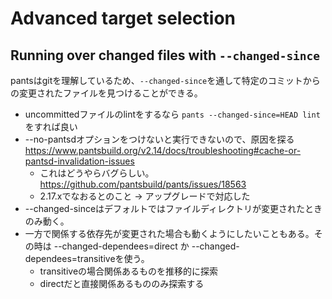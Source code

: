 # Advanced target selection

## Running over changed files with `--changed-since`

pantsはgitを理解しているため、`--changed-since`を通して特定のコミットからの変更されたファイルを見つけることができる。

- uncommittedファイルのlintをするなら `pants --changed-since=HEAD lint` をすれば良い
- --no-pantsdオプションをつけないと実行できないので、原因を探る <https://www.pantsbuild.org/v2.14/docs/troubleshooting#cache-or-pantsd-invalidation-issues>
  - これはどうやらバグらしい。<https://github.com/pantsbuild/pants/issues/18563>
  - 2.17.xでなおるとのこと -> アップグレードで対応した
- --changed-sinceはデフォルトではファイルディレクトリが変更されたときのみ動く。
- 一方で関係する依存先が変更された場合も動くようにしたいこともある。その時は --changed-dependees=direct か --changed-dependees=transitiveを使う。
  - transitiveの場合関係あるものを推移的に探索
  - directだと直接関係あるもののみ探索する

